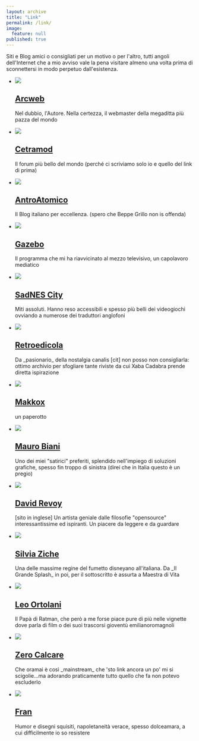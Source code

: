 ```yaml
---
layout: archive
title: "Link"
permalink: /link/
image: 
  feature: null
published: true
---
```


Siti e Blog amici o consigliati per un motivo o per l'altro, tutti angoli dell'Internet che a mio avviso vale la pena visitare almeno una volta prima di sconnettersi in modo perpetuo dall'esistenza.

<ul class="th-grid">
<li>
  <a href="#"><img src="/images/arcweb.jpg">
  <h2 class="post-title"><i class="fa fa-circle"></i> Arcweb</h2></a>
  <p class="post-excerpt">Nel dubbio, l'Autore. Nella certezza, il webmaster della megaditta più pazza del mondo</p>
</li>

<li>
  <a href="#"><img src="/images/teasercetramod.jpg">
  <h2 class="post-title"><i class="fa fa-circle"></i> Cetramod</h2></a>
  <p class="post-excerpt">Il forum più bello del mondo (perché ci scriviamo solo io e quello del link di prima)</p>
</li>

<li>
  <a href="#"><img src="/images/antroatomico.jpg">
  <h2 class="post-title"><i class="fa fa-circle"></i> AntroAtomico</h2></a>
  <p class="post-excerpt"> Il Blog italiano per eccellenza. (spero che Beppe Grillo non is offenda)</p>
</li>

<li>
  <a href="#"><img src="/images/teasergazebo.jpg">
  <h2 class="post-title"><i class="fa fa-circle"></i> Gazebo</h2></a>
  <p class="post-excerpt">Il programma che mi ha riavvicinato al mezzo televisivo, un capolavoro mediatico</p>
</li>

<li>
  <a href="#"><img src="/images/politica.jpg">
  <h2 class="post-title"><i class="fa fa-circle"></i> SadNES City</h2></a>
  <p class="post-excerpt">Miti assoluti. Hanno reso accessibili e spesso più belli dei videogiochi ovviando a numerose dei traduttori anglofoni</p>
</li>

<li>
  <a href="#"><img src="/images/politica.jpg">
  <h2 class="post-title"><i class="fa fa-circle"></i> Retroedicola</h2></a>
  <p class="post-excerpt">Da _pasionario_ della nostalgia canalis [cit] non posso non consigliarla: ottimo archivio per sfogliare tante riviste da cui Xaba Cadabra prende diretta ispirazione</p>
</li>

<li>
  <a href="#"><img src="/images/politica.jpg">
  <h2 class="post-title"><i class="fa fa-circle"></i> Makkox</h2></a>
  <p class="post-excerpt">un paperotto</p>
</li>

<li>
  <a href="#"><img src="/images/politica.jpg">
  <h2 class="post-title"><i class="fa fa-circle"></i> Mauro Biani</h2></a>
  <p class="post-excerpt">Uno dei miei "satirici" preferiti, splendido nell'impiego di soluzioni grafiche, spesso fin troppo di sinistra (direi che in Italia questo è un pregio)</p>
</li>

<li>
  <a href="#"><img src="/images/politica.jpg">
  <h2 class="post-title"><i class="fa fa-circle"></i> David Revoy</h2></a>
  <p class="post-excerpt"> [sito in inglese] Un artista geniale dalle filosofie "opensource" interessantissime ed ispiranti. Un piacere da leggere e da guardare</p>
</li>

<li>
  <a href="#"><img src="/images/politica.jpg">
  <h2 class="post-title"><i class="fa fa-circle"></i> Silvia Ziche</h2></a>
  <p class="post-excerpt">Una delle massime regine del fumetto disneyano all'italiana. Da _Il Grande Splash_ in poi, per il sottoscritto è assurta a Maestra di Vita</p>
</li>

<li>
  <a href="#"><img src="/images/politica.jpg">
  <h2 class="post-title"><i class="fa fa-circle"></i> Leo Ortolani</h2></a>
  <p class="post-excerpt">Il Papà di Ratman, che però a me forse piace pure di più nelle vignette dove parla di film o dei suoi trascorsi gioventù emilianoromagnoli</p>
</li>

<li>
  <a href="#"><img src="/images/politica.jpg">
  <h2 class="post-title"><i class="fa fa-circle"></i> Zero Calcare</h2></a>
  <p class="post-excerpt">Che oramai è così _mainstream_ che 'sto link ancora un po' mi si scigolie...ma adorando praticamente tutto quello che fa non potevo escluderlo</p>
</li>


<li>
  <a href="#"><img src="/images/politica.jpg">
  <h2 class="post-title"><i class="fa fa-circle"></i> Fran</h2></a>
  <p class="post-excerpt">Humor e disegni squisiti, napoletaneità verace, spesso dolceamara, a cui difficilmente io so resistere </p>
</li>


</ul> <!--finisce la lista-->
